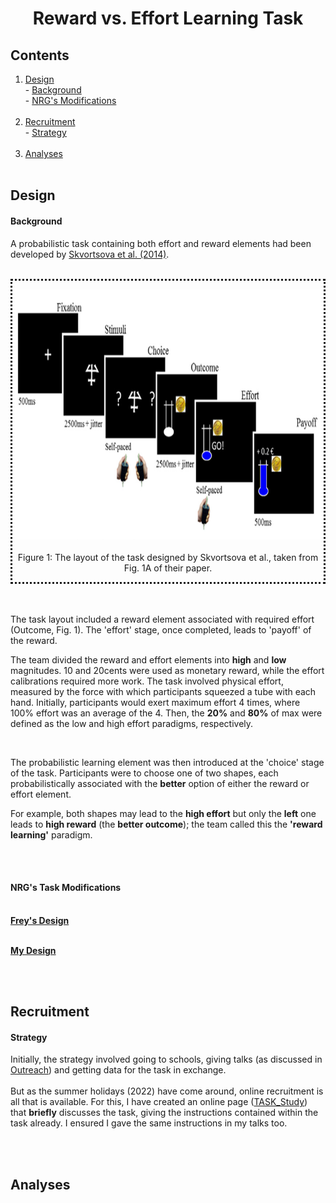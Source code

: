 <h1 align="center"> Reward vs. Effort Learning Task </h1>

## Contents
1. [Design](task.md#design)<br> - [Background](task.md#background)<br> - [NRG's Modifications](task.md#nrgs-task-modifications)<br><br>
2. [Recruitment](task.md#recruitment)<br> - [Strategy](task.md#strategy)<br><br>
3. [Analyses](task.md#analyses)<br><br>


## Design
#### Background
A probabilistic task containing both effort and reward elements had been developed by [Skvortsova et al. (2014)](https://doi.org/10.1523/JNEUROSCI.1350-14.2014).
<br>
<br>
<div style="border-style: dotted">
<p align="center"> <img style="height:400px" src="imgs/task_layout.jpeg" alt="task" style="lols"><br><br>
  Figure 1: The layout of the task designed by Skvortsova et al., taken from Fig. 1A of their paper.
  </p>
  </div>

<br>
<br>

The task layout included a reward element associated with required effort (Outcome, Fig. 1). The 'effort' stage, once completed, leads to 'payoff' of the reward.
<br>

The team divided the reward and effort elements into **high** and **low** magnitudes. 10 and 20cents were used as monetary reward, while the effort calibrations required more work. The task involved physical effort, measured by the force with which participants squeezed a tube with each hand. Initially, participants would exert maximum effort 4 times, where 100% effort was an average of the 4. Then, the **20%** and **80%** of max were defined as the low and high effort paradigms, respectively.

<br>


The probabilistic learning element was then introduced at the 'choice' stage of the task. Participants were to choose one of two shapes, each probabilistically associated with the **better** option of either the reward or effort element. <br>

For example, both shapes may lead to the **high effort** but only the **left** one leads to **high reward** (the **better outcome**); the team called this the **'reward learning'** paradigm. 

<!-- Explain what reward learning means. If it were a block design, the participant would figure out that only the rewards change, not the effort. Therefore, the strategy the design involves trying to achieve the high reward; reward is given **salience**. -->

<br>
<br>

#### NRG's Task Modifications

<br>
<b><u>Frey's Design</u></b>

<br>
<br>

<b><u>My Design</u></b>

<br>
<br>

## Recruitment
#### Strategy
Initially, the strategy involved going to schools, giving talks (as discussed in [Outreach](outreach.md#contents)) and getting data for the task in exchange.
<br>
<br>
But as the summer holidays (2022) have come around, online recruitment is all that is available. For this, I have created an online page ([TASK_Study](https://nrg-hub.github.io/TASK_Study/)) that **briefly** discusses the task, giving the instructions contained within the task already. I ensured I gave the same instructions in my talks too. 

<br>
<br>

## Analyses

<br>
<br>
<br>
<br>
<br>
<br>
<br>
<br>
